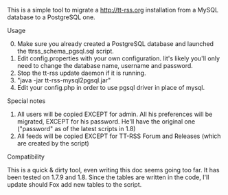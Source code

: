 This is a simple tool to migrate a http://tt-rss.org installation from a MySQL database to a PostgreSQL one.

Usage

0. Make sure you already created a PostgreSQL database and launched the ttrss_schema_pgsql.sql script.
1. Edit config.properties with your own configuration. Iit's likely you'll only need to change the database name, username and password.
2. Stop the tt-rss update daemon if it is running.
3. "java -jar tt-rss-mysql2pgsql.jar"
4. Edit your config.php in order to use pgsql driver in place of mysql.

Special notes

1. All users will be copied EXCEPT for admin. All his preferences will be
migrated, EXCEPT for his password. He'll have the original one ("password" as of the latest scripts in 1.8)
2. All feeds will be copied EXCEPT for TT-RSS Forum and Releases (which are
created by the script)

Compatibility

This is a quick & dirty tool, even writing this doc seems going too far. It has been tested on 1.7.9 and 1.8. Since the tables are written in the code, I'll update should Fox add new tables to the script.
